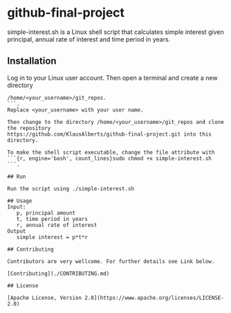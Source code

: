 # github-final-project

simple-interest.sh is a Linux shell script that calculates simple interest given principal,
annual rate of interest and time period in years.

## Installation

Log in to your Linux user account. Then open a terminal and create a new directory 
```{r, engine='bash', count_lines}
/home/<your_username>/git_repos.
```.
Replace <your_username> with your user name.

Then change to the directory /home/<your_username>/git_repos and clone the repository 
https://github.com/KlausAlberts/github-final-project.git into this directory.

To make the shell script executable, change the file attribute with ```{r, engine='bash', count_lines}sudo chmod +x simple-interest.sh
```.

## Run

Run the script using ./simple-interest.sh

## Usage
Input:
   p, principal amount
   t, time period in years
   r, annual rate of interest
Output
   simple interest = p*t*r

## Contributing   

Contributors are very wellcome. For further details see Link below.

[Contributing](./CONTRIBUTING.md)   

## License

[Apache License, Version 2.0](https://www.apache.org/licenses/LICENSE-2.0)
